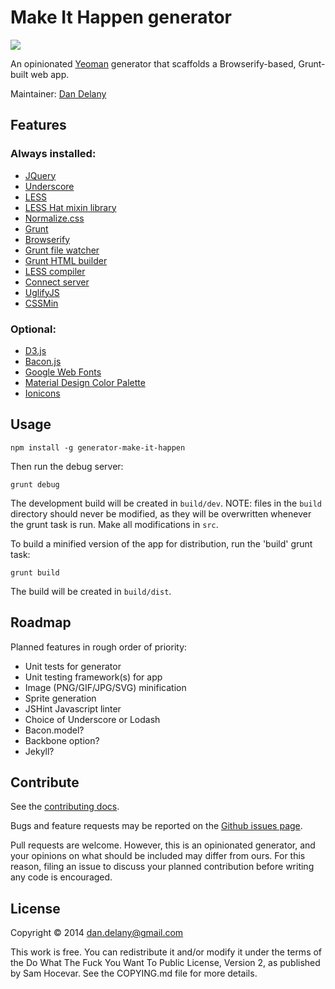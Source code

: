 # Make It Happen generator

![](http://i.imgur.com/XJklAT1.png)

An opinionated [Yeoman](http://yeoman.io) generator that scaffolds a Browserify-based, Grunt-built web app.

Maintainer: [Dan Delany](http://github.com/dandelany)

## Features

### Always installed:
* [JQuery](http://api.jquery.com)
* [Underscore](http://underscorejs.org/)
* [LESS](http://lesscss.org/)
* [LESS Hat mixin library](http://lesshat.madebysource.com/)
* [Normalize.css](http://necolas.github.io/normalize.css/)
* [Grunt](http://gruntjs.com/)
* [Browserify](http://browserify.org/)
* [Grunt file watcher](https://github.com/gruntjs/grunt-contrib-watch)
* [Grunt HTML builder](https://github.com/spatools/grunt-html-build)
* [LESS compiler](https://github.com/gruntjs/grunt-contrib-less)
* [Connect server](https://github.com/gruntjs/grunt-contrib-connect)
* [UglifyJS](https://github.com/mishoo/UglifyJS)
* [CSSMin](https://code.google.com/p/cssmin/)

### Optional:
* [D3.js](http://d3js.org)
* [Bacon.js](http://baconjs.github.io/)
* [Google Web Fonts](https://www.google.com/fonts)
* [Material Design Color Palette](http://www.google.com/design/spec/style/color.html#color-ui-color-palette)
* [Ionicons](http://ionicons.com/)

## Usage

```
npm install -g generator-make-it-happen
```

Then run the debug server:

```
grunt debug
```

The development build will be created in `build/dev`. NOTE: files in the `build` directory should never be modified,
as they will be overwritten whenever the grunt task is run. Make all modifications in `src`.

To build a minified version of the app for distribution, run the 'build' grunt task:

```
grunt build
```

The build will be created in `build/dist`.

## Roadmap

Planned features in rough order of priority:

* Unit tests for generator
* Unit testing framework(s) for app
* Image (PNG/GIF/JPG/SVG) minification
* Sprite generation
* JSHint Javascript linter
* Choice of Underscore or Lodash
* Bacon.model?
* Backbone option?
* Jekyll?

## Contribute

See the [contributing docs](https://github.com/yeoman/yeoman/blob/master/contributing.md).

Bugs and feature requests may be reported on the
[Github issues page](https://github.com/dandelany/generator-make-it-happen/issues).

Pull requests are welcome. However, this is an opinionated generator, and your opinions on what should be included
may differ from ours. For this reason, filing an issue to discuss your planned contribution before writing any
code is encouraged.

## License

Copyright © 2014 <dan.delany@gmail.com>

This work is free. You can redistribute it and/or modify it under the
terms of the Do What The Fuck You Want To Public License, Version 2,
as published by Sam Hocevar. See the COPYING.md file for more details.
